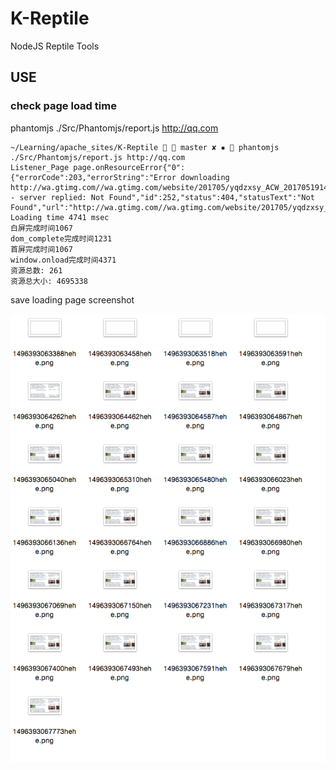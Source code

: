 # K-Reptile

NodeJS Reptile Tools

## USE

### check page load time 

phantomjs ./Src/Phantomjs/report.js http://qq.com

```shell
~/Learning/apache_sites/K-Reptile   master ✘ ✹  phantomjs ./Src/Phantomjs/report.js http://qq.com
Listener_Page page.onResourceError{"0":{"errorCode":203,"errorString":"Error downloading http://wa.gtimg.com//wa.gtimg.com/website/201705/yqdzxsy_ACW_20170519145353989.swf - server replied: Not Found","id":252,"status":404,"statusText":"Not Found","url":"http://wa.gtimg.com//wa.gtimg.com/website/201705/yqdzxsy_ACW_20170519145353989.swf"}}
Loading time 4741 msec
白屏完成时间1067
dom_complete完成时间1231
首屏完成时间1067
window.onload完成时间4371
资源总数: 261
资源总大小: 4695338
```

save loading page screenshot

![image](./Static/Images/QQ-report.png)

